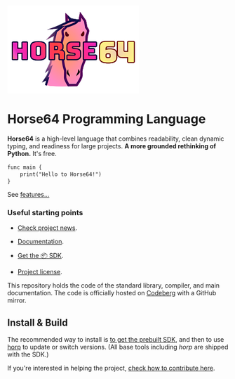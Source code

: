 
![Horse64 Title Logo](logo/logo-readme.png)


Horse64 Programming Language
============================

**Horse64** is a high-level language that combines readability, clean dynamic
typing, and readiness for large projects. **A more grounded rethinking
of Python.** It's free.

```Horse64
func main {
    print("Hello to Horse64!")
}
```
See [features...](https://horse64.org/docs/Features)


### Useful starting points

- [Check project news](https://horse64.org/#news).

- [Documentation](https://horse64.org/docs/Welcome).

- [Get the 📦 SDK](https://horse64.org/download).

- [Project license](LICENSE.md).

This repository holds the code of the standard library, compiler,
and main documentation. The code is officially hosted on [Codeberg](
https://codeberg.org/Horse64/core.horse64.org) with a GitHub mirror.


Install & Build
---------------

The recommended way to install is [to get the prebuilt SDK](
https://horse64.org/get), and then to use [horp](
/docs/Runtime.md#horp) to update or switch versions. (All
base tools including *horp* are shipped with the SDK.)

If you're interested in helping the project, [check how
to contribute here](/docs/How%20to%20Contribute.md).

